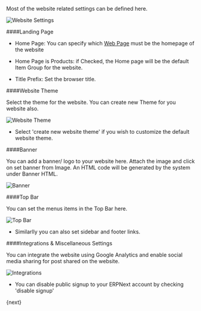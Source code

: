 Most of the website related settings can be defined here.

<img class="screenshot" alt="Website Settings" src="assets/img/website/website-settings.png">

####Landing Page

* Home Page: You can specify which [Web Page](/contents/website/web-page) must be the homepage of the website

* Home Page is Products: if Checked, the Home page will be the default Item Group for the website.

* Title Prefix: Set the browser title.

####Website Theme

Select the theme for the website. You can create new Theme for you website also.

<img class="screenshot" alt="Website Theme" src="assets/img/website/website-theme.png">

* Select 'create new website theme' if you wish to customize the default website theme.

####Banner

You can add a banner/ logo to your website here. Attach the image and click on set banner from Image.
An HTML code will be generated by the system under Banner HTML.

<img class="screenshot" alt="Banner" src="assets/img/website/banner.png">

####Top Bar

You can set the menus items in the Top Bar here.

<img class="screenshot" alt="Top Bar" src="assets/img/website/top-bar.png">

 * Similarlly you can also set sidebar and footer links.
 
####Integrations & Miscellaneous Settings

You can integrate the website using Google Analytics and enable social media sharing for post shared on the website.

<img class="screenshot" alt="Integrations" src="assets/img/website/integrations.png">

* You can disable public signup to your ERPNext account by checking 'disable signup'

{next}

